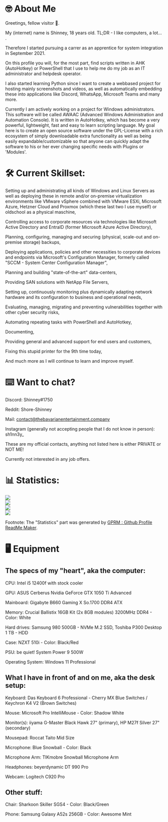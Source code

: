 # 🤓 About Me

Greetings, fellow visitor 👋.

My (internet) name is Shinney, 18 years old. TL;DR - I like computers, a lot... .

Therefore I started pursuing a carrer as an apprentice for system integration in September 2021. 

On this profile you will, for the most part, find scripts written in AHK (AutoHotkey) or PowerShell that I use to help me do my job as an IT administrator and helpdesk operator.

I also started learning Python since I want to create a webbased project for hosting mainly screenshots and videos, as well as automatically embedding these into applications like Discord, WhatsApp, Microsoft Teams and many more.

Currently I am actively working on a project for Windows administrators. This software will be called AWAAC (Advanced Windows Administration and Automation Console).
It is written in AutoHotkey, which has become a very powerful, lightweight, fast and easy to learn scripting language. My goal here is to create an open source software under the GPL-License with a rich ecosystem of simply downloadable extra functionality as well as being easily expandable/customizable so that anyone can quickly adapt the software to his or her ever changing specific needs with Plugins or 'Modules'.

# 🛠️ Current Skillset:

Setting up and administrating all kinds of Windows and Linux Servers as well as deploying these in remote and/or on-premise virtualization environments like VMware vSphere combined with VMware ESXi, Microsoft Azure, Hetzner Cloud and Proxmox (which these last two I use myself) or oldschool as a physical maschine,

Controlling access to corporate resources via technologies like Microsoft Active Directory and EntraID (former Microsoft Azure Active Directory),

Planning, configuring, managing and securing (physical, scale-out and on-premise storage) backups,

Deploying applications, policies and other necessities to corporate devices and endpoints via Microsoft's Configuration Manager, formerly called "SCCM - System Center Configuration Manager",

Planning and building "state-of-the-art" data-centers,

Providing SAN solutions with NetApp File Servers,

Setting up, continuously monitoring plus dynamically adapting network hardware and its configuration to business and operational needs,

Evaluating, managing, migrating and preventing vulnerabilities together with other cyber security risks,

Automating repeating tasks with PowerShell and AutoHotkey,

Documenting,

Providing general and advanced support for end users and customers,

Fixing this stupid printer for the 9th time today, 

And much more as I will continue to learn and improve myself.


# ⌨️ Want to chat?

Discord: Shinney#1750 

Reddit: Shore-Shinney

Mail: contact@thebavarianentertainment.company

Instagram (generally not accepting people that I do not know in person): sh1nn3y_

These are my official contacts, anything not listed here is either PRIVATE or NOT ME!

Currently not interested in any job offers.


# 📊 Statistics:

![](https://github-readme-stats.vercel.app/api?username=Sh1nn3y&theme=vue&hide_border=false&include_all_commits=false&count_private=false)<br/>
![](https://github-readme-streak-stats.herokuapp.com/?user=Sh1nn3y&theme=vue&hide_border=false)<br/>
![](https://github-readme-stats.vercel.app/api/top-langs/?username=Sh1nn3y&theme=vue&hide_border=false&include_all_commits=false&count_private=false&layout=compact)<br/>
[![](https://visitcount.itsvg.in/api?id=Sh1nn3y&icon=3&color=3)](https://visitcount.itsvg.in)

Footnote: The "Statistics" part was generated by [GPRM : Github Profile ReadMe Maker](https://gprm.itsvg.in/).


# 🖥️ Equipment

## The specs of my "heart", aka the computer:

CPU: Intel i5 12400f with stock cooler

GPU: ASUS Cerberus Nvidia GeForce GTX 1050 Ti Advanced

Mainboard: Gigabyte B660 Gaming X So.1700 DDR4 ATX

Memory: Crucial Ballistix 16GB Kit (2x 8GB modules) 3200MHz DDR4 - Color: White

Hard drives: Samsung 980 500GB - NVMe M.2 SSD, Toshiba P300 Desktop 1 TB - HDD

Case: NZXT 510i - Color: Black/Red

PSU: be quiet! System Power 9 500W

Operating System: Windows 11 Professional 

## What I have in front of and on me, aka the desk setup:

Keyboard: Das Keyboard 6 Professional - Cherry MX Blue Switches / Keychron K4 V2 (Brown Switches)

Mouse: Microsoft Pro IntelliMouse - Color: Shadow White

Monitor(s): iiyama G-Master Black Hawk 27" (primary), HP M27f Silver 27" (secondary)

Mousepad: Roccat Taito Mid Size

Microphone: Blue Snowball - Color: Black

Microphone Arm: TIKmobre Snowball Microphone Arm

Headphones: beyerdynamic DT 990 Pro

Webcam: Logitech C920 Pro

## Other stuff:

Chair: Sharkoon Skiller SGS4 - Color: Black/Green

Phone: Samsung Galaxy A52s 256GB - Color: Awesome Mint
